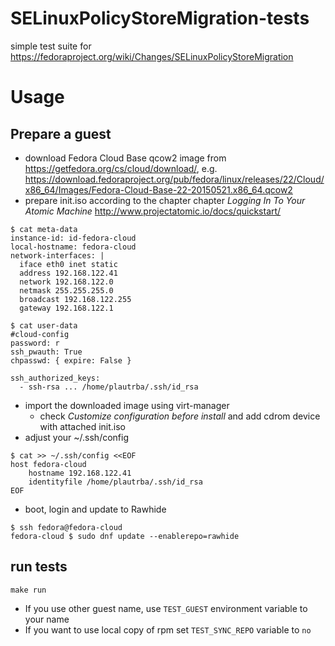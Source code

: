 # SELinuxPolicyStoreMigration-tests
simple test suite for https://fedoraproject.org/wiki/Changes/SELinuxPolicyStoreMigration

# Usage

## Prepare a guest

* download Fedora Cloud Base qcow2 image from https://getfedora.org/cs/cloud/download/, e.g.  https://download.fedoraproject.org/pub/fedora/linux/releases/22/Cloud/x86_64/Images/Fedora-Cloud-Base-22-20150521.x86_64.qcow2
* prepare init.iso according to the chapter chapter *Logging In To Your Atomic Machine*  http://www.projectatomic.io/docs/quickstart/

```
$ cat meta-data 
instance-id: id-fedora-cloud
local-hostname: fedora-cloud
network-interfaces: |
  iface eth0 inet static
  address 192.168.122.41
  network 192.168.122.0
  netmask 255.255.255.0
  broadcast 192.168.122.255
  gateway 192.168.122.1

$ cat user-data
#cloud-config
password: r 
ssh_pwauth: True
chpasswd: { expire: False }

ssh_authorized_keys: 
  - ssh-rsa ... /home/plautrba/.ssh/id_rsa
```

* import the downloaded image using virt-manager
	* check *Customize configuration before install* and add cdrom device with attached init.iso
* adjust your ~/.ssh/config
	
```
$ cat >> ~/.ssh/config <<EOF
host fedora-cloud
    hostname 192.168.122.41
	identityfile /home/plautrba/.ssh/id_rsa
EOF
```

* boot, login and update to Rawhide

```
$ ssh fedora@fedora-cloud
fedora-cloud $ sudo dnf update --enablerepo=rawhide
```

## run tests

`make run`

* If you use other guest name, use `TEST_GUEST` environment variable to your name
* If you want to use local copy of rpm set `TEST_SYNC_REPO` variable to `no`
